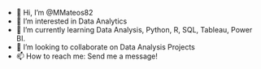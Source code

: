- 👋 Hi, I’m @MMateos82
- 👀 I’m interested in Data Analytics
- 🌱 I’m currently learning Data Analysis, Python, R, SQL, Tableau, Power BI.
- 💞️ I’m looking to collaborate on Data Analysis Projects
- 📫 How to reach me: Send me a message!

<!---
MMateos82/MMateos82 is a ✨ special ✨ repository because its `README.md` (this file) appears on your GitHub profile.
You can click the Preview link to take a look at your changes.
--->

